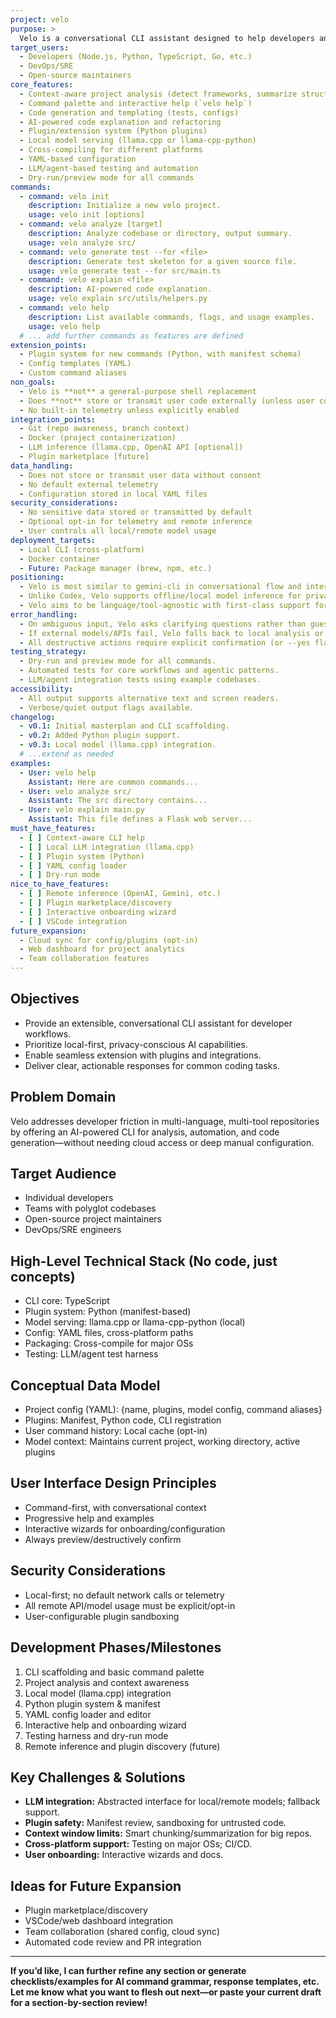 ```yaml
---
project: velo
purpose: >
  Velo is a conversational CLI assistant designed to help developers analyze, generate, and automate common tasks within project repositories. It provides context-aware suggestions, interactive wizards, and integrates with local and external developer tools.
target_users:
  - Developers (Node.js, Python, TypeScript, Go, etc.)
  - DevOps/SRE
  - Open-source maintainers
core_features:
  - Context-aware project analysis (detect frameworks, summarize structure)
  - Command palette and interactive help (`velo help`)
  - Code generation and templating (tests, configs)
  - AI-powered code explanation and refactoring
  - Plugin/extension system (Python plugins)
  - Local model serving (llama.cpp or llama-cpp-python)
  - Cross-compiling for different platforms
  - YAML-based configuration
  - LLM/agent-based testing and automation
  - Dry-run/preview mode for all commands
commands:
  - command: velo init
    description: Initialize a new velo project.
    usage: velo init [options]
  - command: velo analyze [target]
    description: Analyze codebase or directory, output summary.
    usage: velo analyze src/
  - command: velo generate test --for <file>
    description: Generate test skeleton for a given source file.
    usage: velo generate test --for src/main.ts
  - command: velo explain <file>
    description: AI-powered code explanation.
    usage: velo explain src/utils/helpers.py
  - command: velo help
    description: List available commands, flags, and usage examples.
    usage: velo help
  # ... add further commands as features are defined
extension_points:
  - Plugin system for new commands (Python, with manifest schema)
  - Config templates (YAML)
  - Custom command aliases
non_goals:
  - Velo is **not** a general-purpose shell replacement
  - Does **not** store or transmit user code externally (unless user configures remote APIs)
  - No built-in telemetry unless explicitly enabled
integration_points:
  - Git (repo awareness, branch context)
  - Docker (project containerization)
  - LLM inference (llama.cpp, OpenAI API [optional])
  - Plugin marketplace [future]
data_handling:
  - Does not store or transmit user data without consent
  - No default external telemetry
  - Configuration stored in local YAML files
security_considerations:
  - No sensitive data stored or transmitted by default
  - Optional opt-in for telemetry and remote inference
  - User controls all local/remote model usage
deployment_targets:
  - Local CLI (cross-platform)
  - Docker container
  - Future: Package manager (brew, npm, etc.)
positioning:
  - Velo is most similar to gemini-cli in conversational flow and interactive wizards, but with a **local-first, extensible plugin architecture**.
  - Unlike Codex, Velo supports offline/local model inference for privacy and speed.
  - Velo aims to be language/tool-agnostic with first-class support for major developer workflows.
error_handling:
  - On ambiguous input, Velo asks clarifying questions rather than guessing.
  - If external models/APIs fail, Velo falls back to local analysis or shows actionable error messages.
  - All destructive actions require explicit confirmation (or --yes flag).
testing_strategy:
  - Dry-run and preview mode for all commands.
  - Automated tests for core workflows and agentic patterns.
  - LLM/agent integration tests using example codebases.
accessibility:
  - All output supports alternative text and screen readers.
  - Verbose/quiet output flags available.
changelog:
  - v0.1: Initial masterplan and CLI scaffolding.
  - v0.2: Added Python plugin support.
  - v0.3: Local model (llama.cpp) integration.
  # ...extend as needed
examples:
  - User: velo help
    Assistant: Here are common commands...
  - User: velo analyze src/
    Assistant: The src directory contains...
  - User: velo explain main.py
    Assistant: This file defines a Flask web server...
must_have_features:
  - [ ] Context-aware CLI help
  - [ ] Local LLM integration (llama.cpp)
  - [ ] Plugin system (Python)
  - [ ] YAML config loader
  - [ ] Dry-run mode
nice_to_have_features:
  - [ ] Remote inference (OpenAI, Gemini, etc.)
  - [ ] Plugin marketplace/discovery
  - [ ] Interactive onboarding wizard
  - [ ] VSCode integration
future_expansion:
  - Cloud sync for config/plugins (opt-in)
  - Web dashboard for project analytics
  - Team collaboration features
---
```


## Objectives

- Provide an extensible, conversational CLI assistant for developer workflows.
- Prioritize local-first, privacy-conscious AI capabilities.
- Enable seamless extension with plugins and integrations.
- Deliver clear, actionable responses for common coding tasks.

## Problem Domain

Velo addresses developer friction in multi-language, multi-tool repositories by offering an AI-powered CLI for analysis, automation, and code generation—without needing cloud access or deep manual configuration.

## Target Audience

- Individual developers
- Teams with polyglot codebases
- Open-source project maintainers
- DevOps/SRE engineers

## High-Level Technical Stack (No code, just concepts)

- CLI core: TypeScript
- Plugin system: Python (manifest-based)
- Model serving: llama.cpp or llama-cpp-python (local)
- Config: YAML files, cross-platform paths
- Packaging: Cross-compile for major OSs
- Testing: LLM/agent test harness

## Conceptual Data Model

- Project config (YAML): {name, plugins, model config, command aliases}
- Plugins: Manifest, Python code, CLI registration
- User command history: Local cache (opt-in)
- Model context: Maintains current project, working directory, active plugins

## User Interface Design Principles

- Command-first, with conversational context
- Progressive help and examples
- Interactive wizards for onboarding/configuration
- Always preview/destructively confirm

## Security Considerations

- Local-first; no default network calls or telemetry
- All remote API/model usage must be explicit/opt-in
- User-configurable plugin sandboxing

## Development Phases/Milestones

1. CLI scaffolding and basic command palette
2. Project analysis and context awareness
3. Local model (llama.cpp) integration
4. Python plugin system & manifest
5. YAML config loader and editor
6. Interactive help and onboarding wizard
7. Testing harness and dry-run mode
8. Remote inference and plugin discovery (future)

## Key Challenges & Solutions

- **LLM integration:** Abstracted interface for local/remote models; fallback support.
- **Plugin safety:** Manifest review, sandboxing for untrusted code.
- **Context window limits:** Smart chunking/summarization for big repos.
- **Cross-platform support:** Testing on major OSs; CI/CD.
- **User onboarding:** Interactive wizards and docs.

## Ideas for Future Expansion

- Plugin marketplace/discovery
- VSCode/web dashboard integration
- Team collaboration (shared config, cloud sync)
- Automated code review and PR integration

---

**If you’d like, I can further refine any section or generate checklists/examples for AI command grammar, response templates, etc.
Let me know what you want to flesh out next—or paste your current draft for a section-by-section review!**

